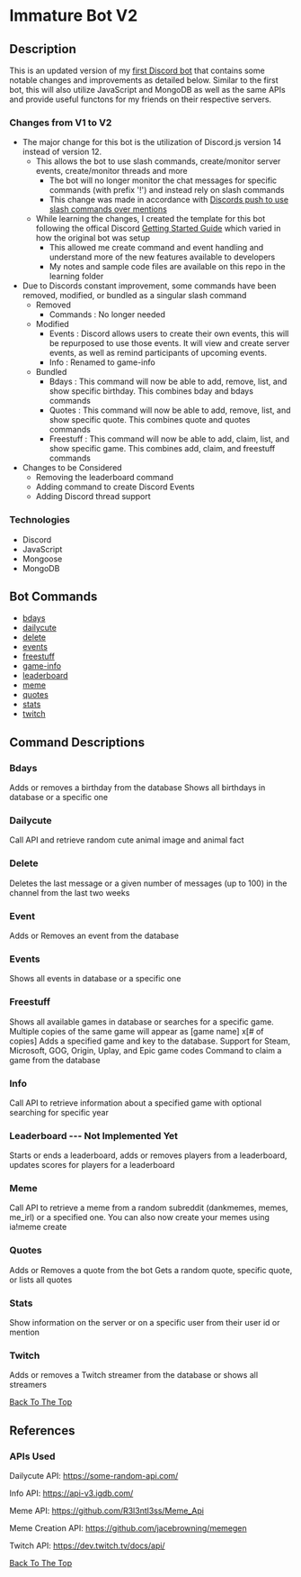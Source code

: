 # Immature Bot V2

## Description
This is an updated version of my [first Discord bot](https://github.com/parshsee/discordbot) that contains some notable changes and improvements as detailed below.
Similar to the first bot, this will also utilize JavaScript and MongoDB as well as the same APIs and provide useful functons for my friends on their respective servers.

### Changes from V1 to V2
- The major change for this bot is the utilization of Discord.js version 14 instead of version 12.
	- This allows the bot to use slash commands, create/monitor server events, create/monitor threads and more
		- The bot will no longer monitor the chat messages for specific commands (with prefix '!') and instead rely on slash commands
		- This change was made in accordance with [Discords push to use slash commands over mentions](https://support-dev.discord.com/hc/en-us/articles/6025578854295)
	- While learning the changes, I created the template for this bot following the offical Discord [Getting Started Guide](https://discordjs.guide/#before-you-begin) which varied in how the original bot was setup
		- This allowed me create command and event handling and understand more of the new features available to developers
		- My notes and sample code files are available on this repo in the learning folder
- Due to Discords constant improvement, some commands have been removed, modified, or bundled as a singular slash command
	- Removed
		- Commands			: No longer needed
	- Modified
		- Events			: Discord allows users to create their own events, this will be repurposed to use those events. It will view and create server events, as well as remind participants of upcoming events.
		- Info				: Renamed to game-info
	- Bundled
		- Bdays	: This command will now be able to add, remove, list, and show specific birthday. This combines bday and bdays commands
		- Quotes : This command will now be able to add, remove, list, and show specific quote. This combines quote and quotes commands
		- Freestuff : This command will now be able to add, claim, list, and show specific game. This combines add, claim, and freestuff commands
- Changes to be Considered
	- Removing the leaderboard command
	- Adding command to create Discord Events
	- Adding Discord thread support

### Technologies
- Discord
- JavaScript
- Mongoose
- MongoDB

## Bot Commands
- [bdays](#bdays)
- [dailycute](#dailycute)
- [delete](#delete)
- [events](#events)
- [freestuff](#freestuff)
- [game-info](#game-info)
- [leaderboard](#leaderboard)
- [meme](#meme)
- [quotes](#quotes)
- [stats](#stats)
- [twitch](#twitch)


## Command Descriptions
### Bdays
Adds or removes a birthday from the database
Shows all birthdays in database or a specific one
### Dailycute
Call API and retrieve random cute animal image and animal fact
### Delete
Deletes the last message or a given number of messages (up to 100) in the channel from the last two weeks
### Event
Adds or Removes an event from the database
### Events
Shows all events in database or a specific one
### Freestuff
Shows all available games in database or searches for a specific game. Multiple copies of the same game will appear as [game name] x[# of copies]
Adds a specified game and key to the database. Support for Steam, Microsoft, GOG, Origin, Uplay, and Epic game codes
Command to claim a game from the database
### Info
Call API to retrieve information about a specified game with optional searching for specific year
### Leaderboard --- Not Implemented Yet
Starts or ends a leaderboard, adds or removes players from a leaderboard, updates scores for players for a leaderboard
### Meme
Call API to retrieve a meme from a random subreddit (dankmemes, memes, me_irl) or a specified one. You can also now create your memes using ia!meme create
### Quotes
Adds or Removes a quote from the bot
Gets a random quote, specific quote, or lists all quotes
### Stats
Show information on the server or on a specific user from their user id or mention
### Twitch
Adds or removes a Twitch streamer from the database or shows all streamers

[Back To The Top](#Immature-Bot-V2)

## References
### APIs Used
Dailycute API: 	https://some-random-api.com/

Info API: https://api-v3.igdb.com/

Meme API: https://github.com/R3l3ntl3ss/Meme_Api

Meme Creation API: https://github.com/jacebrowning/memegen

Twitch API: https://dev.twitch.tv/docs/api/

[Back To The Top](#Immature-Bot-V2)